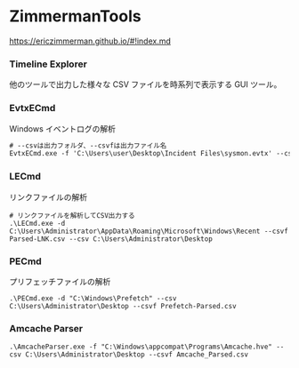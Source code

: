 # ZimmermanTools

https://ericzimmerman.github.io/#!index.md

### Timeline Explorer

他のツールで出力した様々な CSV ファイルを時系列で表示する GUI ツール。

### EvtxECmd

Windows イベントログの解析

```ps
# --csvは出力フォルダ、--csvfは出力ファイル名
EvtxECmd.exe -f 'C:\Users\user\Desktop\Incident Files\sysmon.evtx' --csv 'C:\Users\user\Desktop\Incident Files' --csvf sysmon.csv
```

### LECmd

リンクファイルの解析

```shell
# リンクファイルを解析してCSV出力する
.\LECmd.exe -d C:\Users\Administrator\AppData\Roaming\Microsoft\Windows\Recent --csvf Parsed-LNK.csv --csv C:\Users\Administrator\Desktop
```

### PECmd

プリフェッチファイルの解析

```shell
.\PECmd.exe -d "C:\Windows\Prefetch" --csv C:\Users\Administrator\Desktop --csvf Prefetch-Parsed.csv
```

### Amcache Parser

```shell
.\AmcacheParser.exe -f "C:\Windows\appcompat\Programs\Amcache.hve" --csv C:\Users\Administrator\Desktop --csvf Amcache_Parsed.csv
```
